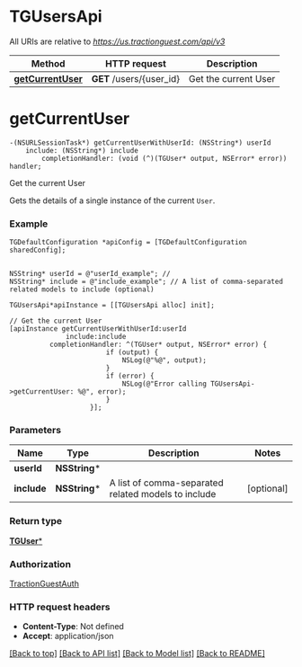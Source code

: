 # TGUsersApi

All URIs are relative to *https://us.tractionguest.com/api/v3*

Method | HTTP request | Description
------------- | ------------- | -------------
[**getCurrentUser**](TGUsersApi.md#getcurrentuser) | **GET** /users/{user_id} | Get the current User


# **getCurrentUser**
```objc
-(NSURLSessionTask*) getCurrentUserWithUserId: (NSString*) userId
    include: (NSString*) include
        completionHandler: (void (^)(TGUser* output, NSError* error)) handler;
```

Get the current User

Gets the details of a single instance of the current `User`.

### Example 
```objc
TGDefaultConfiguration *apiConfig = [TGDefaultConfiguration sharedConfig];


NSString* userId = @"userId_example"; // 
NSString* include = @"include_example"; // A list of comma-separated related models to include (optional)

TGUsersApi*apiInstance = [[TGUsersApi alloc] init];

// Get the current User
[apiInstance getCurrentUserWithUserId:userId
              include:include
          completionHandler: ^(TGUser* output, NSError* error) {
                        if (output) {
                            NSLog(@"%@", output);
                        }
                        if (error) {
                            NSLog(@"Error calling TGUsersApi->getCurrentUser: %@", error);
                        }
                    }];
```

### Parameters

Name | Type | Description  | Notes
------------- | ------------- | ------------- | -------------
 **userId** | **NSString***|  | 
 **include** | **NSString***| A list of comma-separated related models to include | [optional] 

### Return type

[**TGUser***](TGUser.md)

### Authorization

[TractionGuestAuth](../README.md#TractionGuestAuth)

### HTTP request headers

 - **Content-Type**: Not defined
 - **Accept**: application/json

[[Back to top]](#) [[Back to API list]](../README.md#documentation-for-api-endpoints) [[Back to Model list]](../README.md#documentation-for-models) [[Back to README]](../README.md)

